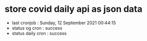 # store covid daily api as json data

- last cronjob : Sunday, 12 September 2021 00:44:15
- status og cron : success
- status daily cron : success
      
      